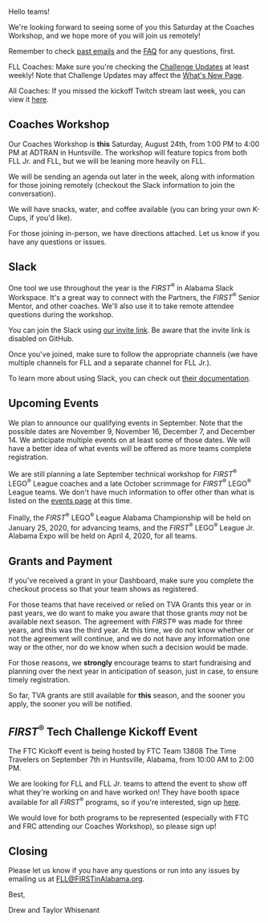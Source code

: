 Hello teams!

We're looking forward to seeing some of you this Saturday at the Coaches Workshop, and we hope more of you will join us remotely!

Remember to check [past emails](https://github.com/drewwhis/first-in-alabama/tree/main/first-lego-league/2019-2020/email-blasts) and the [FAQ](https://github.com/drewwhis/first-in-alabama/wiki/Frequently-Asked-Questions) for any questions, first.

FLL Coaches: Make sure you're checking the [Challenge Updates](https://firstinspiresst01.blob.core.windows.net/fll/2020/city-shaper-challenge-updates.pdf) at least weekly! Note that Challenge Updates may affect the [What's New Page](https://github.com/drewwhis/first-in-alabama/tree/main/first-lego-league/2019-2020/fll/whats-new.md).

All Coaches: If you missed the kickoff Twitch stream last week, you can view it [here](https://www.twitch.tv/videos/467583706).


## Coaches Workshop

Our Coaches Workshop is **this** Saturday, August 24th, from 1:00 PM to 4:00 PM at ADTRAN in Huntsville. The workshop will feature topics from both FLL Jr. and FLL, but we will be leaning more heavily on FLL.

We will be sending an agenda out later in the week, along with information for those joining remotely (checkout the Slack information to join the conversation).

We will have snacks, water, and coffee available (you can bring your own K-Cups, if you'd like).

For those joining in-person, we have directions attached. Let us know if you have any questions or issues.


## Slack

One tool we use throughout the year is the *FIRST*<sup>&reg;</sup> in Alabama Slack Workspace. It's a great way to connect with the Partners, the *FIRST*<sup>&reg;</sup> Senior Mentor, and other coaches. We'll also use it to take remote attendee questions during the workshop.

You can join the Slack using [our invite link](). Be aware that the invite link is disabled on GitHub.

Once you've joined, make sure to follow the appropriate channels (we have multiple channels for FLL and a separate channel for FLL Jr.). 

To learn more about using Slack, you can check out [their documentation](https://get.slack.help/hc/en-us/categories/360000049043).


## Upcoming Events

We plan to announce our qualifying events in September. Note that the possible dates are November 9, November 16, December 7, and December 14. We anticipate multiple events on at least some of those dates. We will have a better idea of what events will be offered as more teams complete registration.

We are still planning a late September technical workshop for *FIRST*<sup>&reg;</sup> LEGO<sup>&reg;</sup> League coaches and a late October scrimmage for *FIRST*<sup>&reg;</sup> LEGO<sup>&reg;</sup> League teams. We don't have much information to offer other than what is listed on the [events page](https://github.com/drewwhis/first-in-alabama/tree/main/first-lego-league/2019-2020/event-dates.md) at this time.

Finally, the *FIRST*<sup>&reg;</sup> LEGO<sup>&reg;</sup> League Alabama Championship will be held on January 25, 2020, for advancing teams, and the *FIRST*<sup>&reg;</sup> LEGO<sup>&reg;</sup> League Jr. Alabama Expo will be held on April 4, 2020, for all teams. 


## Grants and Payment

If you've received a grant in your Dashboard, make sure you complete the checkout process so that your team shows as registered.

For those teams that have received or relied on TVA Grants this year or in past years, we do want to make you aware that those grants *may* not be available next season. The agreement with *FIRST*&reg; was made for three years, and this was the third year. At this time, we do not know whether or not the agreement will continue, and we do not have any information one way or the other, nor do we know when such a decision would be made.

For those reasons, we **strongly** encourage teams to start fundraising and planning over the next year in anticipation of season, just in case, to ensure timely registration.

So far, TVA grants are still available for **this** season, and the sooner you apply, the sooner you will be notified.


## *FIRST*<sup>&reg;</sup> Tech Challenge Kickoff Event

The FTC Kickoff event is being hosted by FTC Team 13808 The Time Travelers on September 7th in Huntsville, Alabama, from 10:00 AM to 2:00 PM.

We are looking for FLL and FLL Jr. teams to attend the event to show off what they're working on and have worked on! They have booth space available for all *FIRST*<sup>&reg;</sup> programs, so if you're interested, sign up [here](https://firstinalabama.us19.list-manage.com/track/click?u=f0cf78c5a9c06d79cd683a8ae&id=d5017529a4&e=fb065b58de).

We would love for both programs to be represented (especially with FTC and FRC attending our Coaches Workshop), so please sign up!


## Closing

Please let us know if you have any questions or run into any issues by emailing us at FLL@FIRSTinAlabama.org.

Best,

Drew and Taylor Whisenant